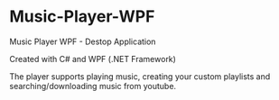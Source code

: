 # Music-Player-WPF
Music Player WPF - Destop Application

Created with C# and WPF (.NET Framework)

The player supports playing music, creating your custom playlists and searching/downloading music from youtube. 

